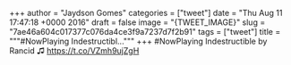 
+++
author = "Jaydson Gomes"
categories = ["tweet"]
date = "Thu Aug 11 17:47:18 +0000 2016"
draft = false
image = "{TWEET_IMAGE}"
slug = "7ae46a604c017377c076da4ce3f9a7237d7f2b91"
tags = ["tweet"]
title = """#NowPlaying Indestructibl..."""
+++
#NowPlaying Indestructible by Rancid ♫ https://t.co/VZmh9ujZgH

